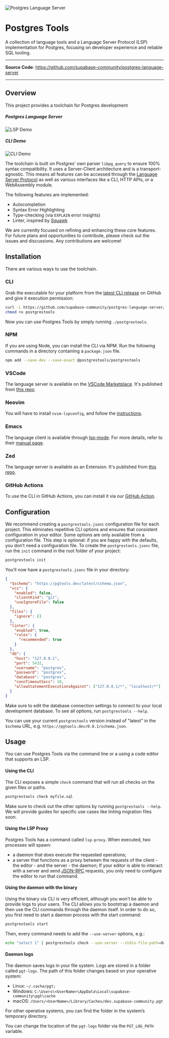 ![Postgres Language Server](images/pls-github.png)

# Postgres Tools

A collection of language tools and a Language Server Protocol (LSP) implementation for Postgres, focusing on developer experience and reliable SQL tooling.

---

**Source Code**: <a href="https://github.com/supabase-community/postgres-language-server" target="_blank">https://github.com/supabase-community/postgres-language-server</a>

---

## Overview

This project provides a toolchain for Postgres development

##### Postgres Language Server

![LSP Demo](images/lsp-demo.gif)

##### CLI Demo

![CLI Demo](images/cli-demo.png)

The toolchain is built on Postgres' own parser `libpg_query` to ensure 100% syntax compatibility. It uses a Server-Client architecture and is a transport-agnostic. This means all features can be accessed through the [Language Server Protocol](https://microsoft.github.io/language-server-protocol/) as well as various interfaces like a CLI, HTTP APIs, or a WebAssembly module.

The following features are implemented:

- Autocompletion
- Syntax Error Highlighting
- Type-checking (via `EXPLAIN` error insights)
- Linter, inspired by [Squawk](https://squawkhq.com)

We are currently focused on refining and enhancing these core features. For future plans and opportunities to contribute, please check out the issues and discussions. Any contributions are welcome!

## Installation

There are various ways to use the toolchain.

### CLI

Grab the executable for your platform from the [latest CLI release](https://github.com/supabase-community/postgres-language-server/releases/latest) on GitHub and give it execution permission:

```sh
curl -L https://github.com/supabase-community/postgres-language-server/releases/download/<version>/postgrestools_aarch64-apple-darwin -o postgrestools
chmod +x postgrestools
```

Now you can use Postgres Tools by simply running `./postgrestools`.

### NPM

If you are using Node, you can install the CLI via NPM. Run the following commands in a directory containing a `package.json` file.

```sh
npm add --save-dev --save-exact @postgrestools/postgrestools
```

### VSCode

The language server is available on the [VSCode Marketplace](https://marketplace.visualstudio.com/items?itemName=Supabase.postgrestools). It's published from [this repo](https://github.com/supabase-community/postgrestools-vscode).

### Neovim

You will have to install `nvim-lspconfig`, and follow the [instructions](https://github.com/neovim/nvim-lspconfig/blob/master/doc/configs.md#postgres_lsp).

### Emacs

The language client is available through [lsp-mode](https://github.com/emacs-lsp/lsp-mode). For more details, refer to their [manual page](https://emacs-lsp.github.io/lsp-mode/page/lsp-postgres/).

### Zed

The language server is available as an Extension. It's published from [this repo](https://github.com/LoamStudios/zed-postgres-language-server).

### GitHub Actions

To use the CLI in GitHub Actions, you can install it via our [GitHub Action](https://github.com/supabase-community/postgrestools-cli-action).

## Configuration

We recommend creating a `postgrestools.jsonc` configuration file for each project. This eliminates repetitive CLI options and ensures that consistent configuration in your editor. Some options are only available from a configuration file. This step is optional: if you are happy with the defaults, you don’t need a configuration file. To create the `postgrestools.jsonc` file, run the `init` command in the root folder of your project:

```sh
postgrestools init
```

You’ll now have a `postgrestools.jsonc` file in your directory:

[//]: # "BEGIN DEFAULT_CONFIGURATION"

```json
{
  "$schema": "https://pgtools.dev/latest/schema.json",
  "vcs": {
    "enabled": false,
    "clientKind": "git",
    "useIgnoreFile": false
  },
  "files": {
    "ignore": []
  },
  "linter": {
    "enabled": true,
    "rules": {
      "recommended": true
    }
  },
  "db": {
    "host": "127.0.0.1",
    "port": 5432,
    "username": "postgres",
    "password": "postgres",
    "database": "postgres",
    "connTimeoutSecs": 10,
    "allowStatementExecutionsAgainst": ["127.0.0.1/*", "localhost/*"]
  }
}
```

[//]: # "END DEFAULT_CONFIGURATION"

Make sure to edit the database connection settings to connect to your local development database. To see all options, run `postgrestools --help`.

You can use your current `postgrestools` version instead of "latest" in the `$schema` URL, e.g. `https://pgtools.dev/0.8.1/schema.json`.

## Usage

You can use Postgres Tools via the command line or a using a code editor that supports an LSP.

#### Using the CLI

The CLI exposes a simple `check` command that will run all checks on the given files or paths.

```sh
postgrestools check myfile.sql
```

Make sure to check out the other options by running `postgrestools --help`. We will provide guides for specific use cases like linting migration files soon.

#### Using the LSP Proxy

Postgres Tools has a command called `lsp-proxy`. When executed, two processes will spawn:

- a daemon that does execute the requested operations;
- a server that functions as a proxy between the requests of the client - the editor - and the server - the daemon;
  If your editor is able to interact with a server and send [JSON-RPC](https://www.jsonrpc.org) requests, you only need to configure the editor to run that command.

#### Using the daemon with the binary

Using the binary via CLI is very efficient, although you won’t be able to provide logs to your users. The CLI allows you to bootstrap a daemon and then use the CLI commands through the daemon itself.
In order to do so, you first need to start a daemon process with the start command:

```sh
postgrestools start
```

Then, every command needs to add the `--use-server` options, e.g.:

```sh
echo "select 1" | postgrestools check --use-server --stdin-file-path=dummy.sql
```

#### Daemon logs

The daemon saves logs in your file system. Logs are stored in a folder called `pgt-logs`. The path of this folder changes based on your operative system:

- Linux: `~/.cache/pgt;`
- Windows: `C:\Users\<UserName>\AppData\Local\supabase-community\pgt\cache`
- macOS: `/Users/<UserName>/Library/Caches/dev.supabase-community.pgt`

For other operative systems, you can find the folder in the system’s temporary directory.

You can change the location of the `pgt-logs` folder via the `PGT_LOG_PATH` variable.
